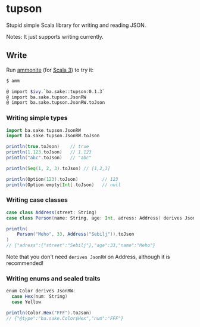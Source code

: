 # tupson

Stupid simple Scala library for writing and reading JSON.  

Notes: It just supports writing currently.



## Write

Run [ammonite](https://ammonite.io/) (for [Scala 3](https://github.com/com-lihaoyi/Ammonite/releases/download/2.4.1/3.0-2.4.1)) to try it:

```bash
$ amm

@ import $ivy.`ba.sake::tupson:0.1.3`
@ import ba.sake.tupson.JsonRW
@ import ba.sake.tupson.JsonRW.toJson
```

### Writing simple types
```scala
import ba.sake.tupson.JsonRW
import ba.sake.tupson.JsonRW.toJson

println(true.toJson)    // true
println(1.123.toJson)   // 1.123
println("abc".toJson)   // "abc"

println(Seq(1, 2, 3).toJson) // [1,2,3]

println(Option(123).toJson)         // 123
println(Option.empty[Int].toJson)   // null
```

### Writing case classes

```scala
case class Address(street: String)
case class Person(name: String, age: Int, adress: Address) derives JsonRW

println(
    Person("Meho", 33, Address("Sebilj")).toJson
)
// {"adress":{"street":"Sebilj"},"age":33,"name":"Meho"}
```

Note that you don't need `derives JsonRW` on Address, although it is recommended!


### Writing enums and sealed traits

```scala
enum Color derives JsonRW:
  case Hex(num: String)
  case Yellow

println(Color.Hex("FFF").toJson)
// {"@type":"ba.sake.Color$Hex","num":"FFF"}
```

